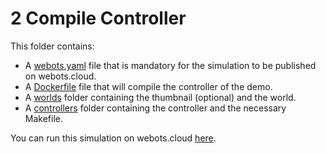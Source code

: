 # 2 Compile Controller
This folder contains:
 - A [webots.yaml](webots.yaml) file that is mandatory for the simulation to be published on webots.cloud.
 - A [Dockerfile](Dockerfile) file that will compile the controller of the demo.
 - A [worlds](worlds) folder containing the thumbnail (optional) and the world.
 - A [controllers](controllers) folder containing the controller and the necessary Makefile.

You can run this simulation on webots.cloud [here](https://webots.cloud/run?version=R2022b&url=https://github.com/cyberbotics/webots-cloud-simulation-demos/blob/main/2_compile_controller/worlds/spot.wbt).
